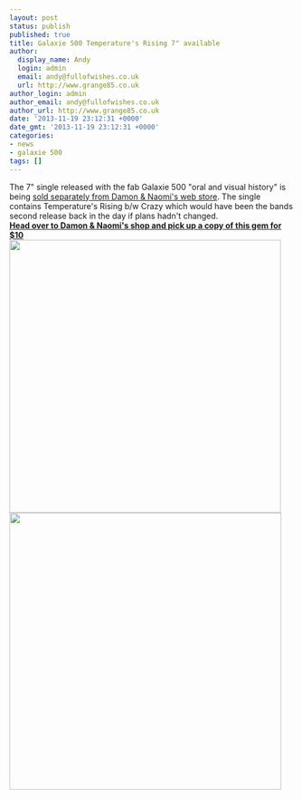 ```yaml
---
layout: post
status: publish
published: true
title: Galaxie 500 Temperature's Rising 7" available
author:
  display_name: Andy
  login: admin
  email: andy@fullofwishes.co.uk
  url: http://www.grange85.co.uk
author_login: admin
author_email: andy@fullofwishes.co.uk
author_url: http://www.grange85.co.uk
date: '2013-11-19 23:12:31 +0000'
date_gmt: '2013-11-19 23:12:31 +0000'
categories:
- news
- galaxie 500
tags: []
---
```

<p>The 7" single released with the fab Galaxie 500 "oral and visual history" is being <a href="http://damonandnaomi.com/shop/galaxie-500-temperatures-rising-7/">sold separately from Damon & Naomi's web store</a>. The single contains Temperature's Rising b/w Crazy which would have been the bands second release back in the day if plans hadn't changed.<br />
<strong><a href="http://damonandnaomi.com/shop/galaxie-500-temperatures-rising-7/">Head over to Damon & Naomi's shop and pick up a copy of this gem for $10</a></strong><br />
<img src="http://media.fullofwishes.co.uk/01-galaxie_500/sleeves/g500_temperaturesrising.jpg" width="480" height="482" class="aligncenter" /><img src="http://media.fullofwishes.co.uk/01-galaxie_500/sleeves/g500_temperaturesrising_labela.jpg" width="481" height="489" class="aligncenter" /></p>
